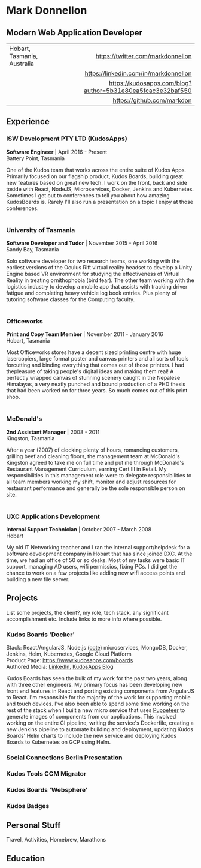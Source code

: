Mark Donnellon
============
Modern Web Application Developer
------------

|  |  |                
|-----------------------------------|-------------------------------:  |
|Hobart, Tasmania, Australia        | https://twitter.com/markdonnellon|
|                                   | https://linkedin.com/in/markdonnellon|
|                                   | https://kudosapps.com/blog?author=5b31e80ea5fcac3e32baf550|
|                                   | https://github.com/markdon|




Experience
----------

### **ISW Development PTY LTD** (KudosApps)

**Software Engineer** | April 2016 - Present <br>
Battery Point, Tasmania

One of the Kudos team that works across the entire suite of Kudos Apps. Primarily focused on our flagship product, Kudos Boards, building great new features based on great new tech. I work on the front, back and side toside with React, NodeJS, Microservices, Docker, Jenkins and Kubernetes. Sometimes I get out to conferences to tell you about how amazing KudosBoards is. Rarely I'll also run a presentation on a topic I enjoy at those conferences.
<br>
<br>
### **University of Tasmania**
**Software Developer and Tudor** | November 2015 - April 2016 <br>
Sandy Bay, Tasmania

Solo software developer for two research teams, one working with the earliest versions of the Oculus Rift virtual reality headset to develop a Unity Engine based VR environment for studying the effectiveness of Virtual Reality in treating ornithophobia (bird fear). The other team working with the logistics industry to develop a mobile app that assists with tracking driver fatigue and completing heavy vehicle log book entries. Plus plenty of tutoring software classes for the Computing faculty.
<br>
<br>
### **Officeworks**
**Print and Copy Team Member** | November 2011 - January 2016<br>
Hobart, Tasmania

Most Officeworks stores have a decent sized printing centre with huge lasercopiers, large format poster and canvas printers and all sorts of tools forcutting and binding everything that comes out of those printers. I had thepleasure of taking people's digital ideas and making them real! A perfectly wrapped canvas of stunning scenery caught in the Nepalese Himalayas, a very neatly punched and bound production of a PHD thesis that had been worked on for three years. So much comes out of this print shop.
<br>
<br>
### **McDonald's**
**2nd Assistant Manager** | 2008 - 2011<br>
Kingston, Tasmania

After a year (2007) of clocking plenty of hours, romancing customers, grilling beef and cleaning floors, the management team at McDonald's Kingston agreed to take me on full time and put me through McDonald's Restaurant Management Curriculum, earning Cert III in Retail. My responsibilities in this management role were to delegate responsibilities to all team members working my shift, monitor and adjust resources for restaurant performance and generally be the sole responsible person on site.
<br>
<br>
### **UXC Applications Development**
**Internal Support Technician** | October 2007 - March 2008<br>
Hobart

My old IT Networking teacher and I ran the internal support/helpdesk for a software development company in Hobart that has since joined DXC. At the time, we had an office of 50 or so desks. Most of my tasks were basic IT support, managing AD users, wifi permissios, fixing PCs. I did get the chance to work on a few projects like adding new wifi access points and building a new file server.

Projects
--------------------
List some projects, the client?, my role, tech stack, any significant accomplishment etc. 
Include links to more info where possible. 

### Kudos Boards 'Docker'
Stack: React/AngularJS, Node.js ([cote](https://github.com/dashersw/cote)) microservices, MongoDB,  Docker, Jenkins, Helm, Kubernetes, Google Cloud Platform<br>
Product Page: https://www.kudosapps.com/boards<br>
Authored Media: [LinkedIn](https://www.linkedin.com/feed/update/urn:li:activity:6549097373568770048), [KudosApps Blog](https://www.kudosapps.com/blog/2018/8/15/boards-cloud-keyboard-shortcuts-clipboard-actions)

Kudos Boards has seen the bulk of my work for the past two years, along with three other engineers. My primary focus has been developing new front end features in React and porting existing components from AngularJS to React. I'm responsible for the majority of the work for supporting mobile and touch devices. I've also been able to spend some time working on the rest of the stack when I built a new micro service that uses [Puppeteer](https://developers.google.com/web/tools/puppeteer/) to generate images of components from our applications. This involved working on the entire CI pipeline, writing the service's Dockerfile, creating a new Jenkins pipeline to automate building and deployment, updating Kudos Boards' Helm charts to include the new service and deploying Kudos Boards to Kubernetes on GCP using Helm.

### Social Connections Berlin Presentation


### Kudos Tools CCM Migrator

### Kudos Boards 'Websphere'

### Kudos Badges


Personal Stuff
----------------------------------------
Travel, Activities, Homebrew, Marathons

Education
-----